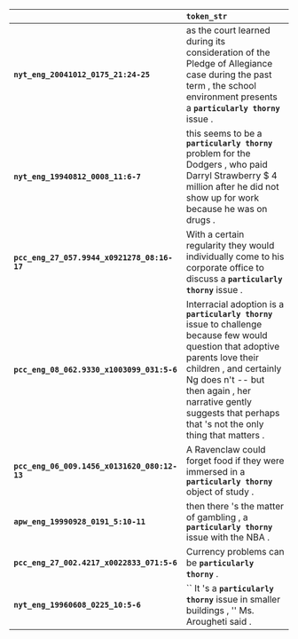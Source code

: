 |                                              | `token_str`                                                                                                                                                                                                                                                                      |
|:---------------------------------------------|:---------------------------------------------------------------------------------------------------------------------------------------------------------------------------------------------------------------------------------------------------------------------------------|
| **`nyt_eng_20041012_0175_21:24-25`**         | as the court learned during its consideration of the Pledge of Allegiance case during the past term , the school environment presents a __`particularly thorny`__ issue .                                                                                                        |
| **`nyt_eng_19940812_0008_11:6-7`**           | this seems to be a __`particularly thorny`__ problem for the Dodgers , who paid Darryl Strawberry $ 4 million after he did not show up for work because he was on drugs .                                                                                                        |
| **`pcc_eng_27_057.9944_x0921278_08:16-17`**  | With a certain regularity they would individually come to his corporate office to discuss a __`particularly thorny`__ issue .                                                                                                                                                    |
| **`pcc_eng_08_062.9330_x1003099_031:5-6`**   | Interracial adoption is a __`particularly thorny`__ issue to challenge because few would question that adoptive parents love their children , and certainly Ng does n't -- but then again , her narrative gently suggests that perhaps that 's not the only thing that matters . |
| **`pcc_eng_06_009.1456_x0131620_080:12-13`** | A Ravenclaw could forget food if they were immersed in a __`particularly thorny`__ object of study .                                                                                                                                                                             |
| **`apw_eng_19990928_0191_5:10-11`**          | then there 's the matter of gambling , a __`particularly thorny`__ issue with the NBA .                                                                                                                                                                                          |
| **`pcc_eng_27_002.4217_x0022833_071:5-6`**   | Currency problems can be __`particularly thorny`__ .                                                                                                                                                                                                                             |
| **`nyt_eng_19960608_0225_10:5-6`**           | `` It 's a __`particularly thorny`__ issue in smaller buildings , '' Ms. Arougheti said .                                                                                                                                                                                        |